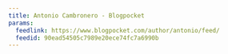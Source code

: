 ```yaml
---
title: Antonio Cambronero - Blogpocket
params:
  feedlink: https://www.blogpocket.com/author/antonio/feed/
  feedid: 90ead54505c7989e20ece74fc7a6990b
---
```

